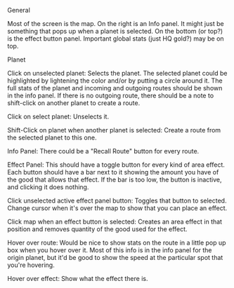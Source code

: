 General

Most of the screen is the map. On the right is an Info panel. It might just be something that pops up when a planet is selected. On the bottom (or top?) is the effect button panel. Important global stats (just HQ gold?) may be on top. 

Planet

Click on unselected planet:
Selects the planet. The selected planet could be highlighted by lightening the color and/or by putting a circle around it. The full stats of the planet and incoming and outgoing routes should be shown in the info panel. If there is no outgoing route, there should be a note to shift-click on another planet to create a route.

Click on select planet:
Unselects it.

Shift-Click on planet when another planet is selected:
Create a route from the selected planet to this one. 

Info Panel:
There could be a "Recall Route" button for every route.

Effect Panel:
This should have a toggle button for every kind of area effect.  Each button should have a bar next to it showing the amount you have of the good that allows that effect. If the bar is too low, the button is inactive, and clicking it does nothing.

Click unselected active effect panel button: Toggles that button to selected. Change cursor when it's over the map to show that you can place an effect.

Click map when an effect button is selected:
Creates an area effect in that position and removes quantity of the good used for the effect.

Hover over route:
Would be nice to show stats on the route in a little pop up box when you hover over it. Most of this info is in the info panel for the origin planet, but it'd be good to show the speed at the particular spot that you're hovering.

Hover over effect: 
Show what the effect there is.